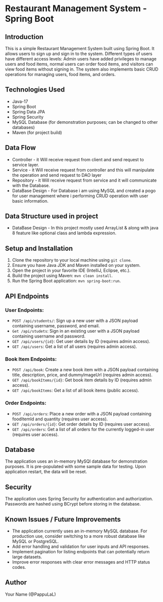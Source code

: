 # Restaurant Management System - Spring Boot

## Introduction
This is a simple Restaurant Management System built using Spring Boot. It allows users to sign up and sign in to the system. Different types of users have different access levels: Admin users have added privileges to manage users and food items, normal users can order food items, and visitors can view food items without signing in. The system also implements basic CRUD operations for managing users, food items, and orders.

## Technologies Used
- Java-17
- Spring Boot
- Spring Data JPA
- Spring Security
- MySQL Database (for demonstration purposes; can be changed to other databases)
- Maven (for project build)
##  Data Flow

* Controller -
  it Will receive request from client and send request to service layer.
* Service -
  it Will receive request from controller and this will manipulate the operation and send request to DAO layer
* Repository -
  it Will receive request from service and it will communicate with the Database.
* DataBase Design -
  For Database i am using MySQL and created a pogo for user management where i performing CRUD
  operation with user basic information.

##  Data Structure used in project

* DataBase Design -
  In this project mostly used ArrayList & along with java 8 feature like optional class and
  lambda expression.


## Setup and Installation
1. Clone the repository to your local machine using `git clone`.
2. Ensure you have Java JDK and Maven installed on your system.
3. Open the project in your favorite IDE (IntelliJ, Eclipse, etc.).
4. Build the project using Maven: `mvn clean install`.
5. Run the Spring Boot application: `mvn spring-boot:run`.

## API Endpoints

### User Endpoints:
- `POST /api/students/`: Sign up a new user with a JSON payload containing username, password, and email.
- `Get /api/studets`: Sign in an existing user with a JSON payload containing username and password.
- `GET /api/users/{id}`: Get user details by ID (requires admin access).
- `GET /api/users`: Get a list of all users (requires admin access).

### Book Item Endpoints:
- `POST /api/book`: Create a new book item with a JSON payload containing title, description, price, and dummyImageUrl (requires admin access).
- `GET /api/bookItems/{id}`: Get book item details by ID (requires admin access).
- `GET /api/bookItems`: Get a list of all book items (public access).

### Order Endpoints:
- `POST /api/orders`: Place a new order with a JSON payload containing foodItemId and quantity (requires user access).
- `GET /api/orders/{id}`: Get order details by ID (requires user access).
- `GET /api/orders`: Get a list of all orders for the currently logged-in user (requires user access).



## Database
The application uses an in-memory MySQl database for demonstration purposes. It is pre-populated with some sample data for testing. Upon application restart, the data will be reset.

## Security
The application uses Spring Security for authentication and authorization. Passwords are hashed using BCrypt before storing in the database.

## Known Issues / Future Improvements
- The application currently uses an in-memory MySQL database. For production use, consider switching to a more robust database like MySQL or PostgreSQL.
- Add error handling and validation for user inputs and API responses.
- Implement pagination for listing endpoints that can potentially return large datasets.
- Improve error responses with clear error messages and HTTP status codes.


## Author
Your Name (@PappuLaL)